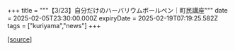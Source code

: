 +++
title = """【3/23】自分だけのハーバリウムボールペン｜町民講座"""
date = 2025-02-05T23:30:00.000Z
expiryDate = 2025-02-19T07:19:25.582Z
tags = ["kuriyama","news"]
+++


[[source]](https://www.town.kuriyama.hokkaido.jp/site/tyouminkouza/30130.html)
